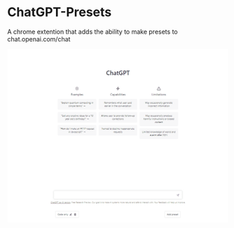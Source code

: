 # ChatGPT-Presets

A chrome extention that adds the ability to make presets to chat.openai.com/chat

![](https://github.com/StijnAa/ChatGPT-Presets/blob/main/img/chatgpt-presets.gif)
